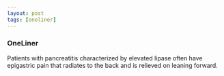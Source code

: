 ```yaml
---
layout: post
tags: [oneliner]
---
```



### OneLiner

Patients with pancreatitis characterized by elevated lipase often have epigastric pain that radiates to the back and is relieved on leaning forward.
